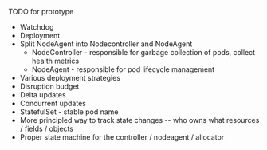 TODO for prototype
- Watchdog
- Deployment 
- Split NodeAgent into Nodecontroller and NodeAgent
  - NodeController - responsible for garbage collection of pods, collect health metrics
  - NodeAgent - responsible for pod lifecycle management
- Various deployment strategies
- Disruption budget
- Delta updates
- Concurrent updates
- StatefulSet - stable pod name
- More principled way to track state changes -- who owns what resources / fields / objects
- Proper state machine for the controller / nodeagent / allocator


